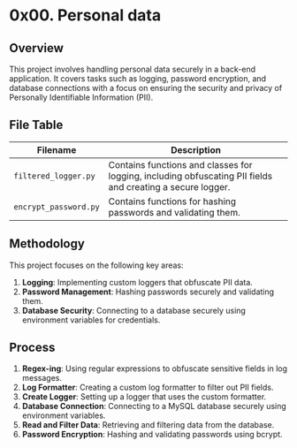 # 0x00. Personal data

## Overview
This project involves handling personal data securely in a back-end application. It covers tasks such as logging, password encryption, and database connections with a focus on ensuring the security and privacy of Personally Identifiable Information (PII).

## File Table
| Filename                  | Description                                                                                 |
|---------------------------|---------------------------------------------------------------------------------------------|
| `filtered_logger.py`      | Contains functions and classes for logging, including obfuscating PII fields and creating a secure logger. |
| `encrypt_password.py`     | Contains functions for hashing passwords and validating them.                               |

## Methodology
This project focuses on the following key areas:
1. **Logging**: Implementing custom loggers that obfuscate PII data.
2. **Password Management**: Hashing passwords securely and validating them.
3. **Database Security**: Connecting to a database securely using environment variables for credentials.

## Process
1. **Regex-ing**: Using regular expressions to obfuscate sensitive fields in log messages.
2. **Log Formatter**: Creating a custom log formatter to filter out PII fields.
3. **Create Logger**: Setting up a logger that uses the custom formatter.
4. **Database Connection**: Connecting to a MySQL database securely using environment variables.
5. **Read and Filter Data**: Retrieving and filtering data from the database.
6. **Password Encryption**: Hashing and validating passwords using bcrypt.
